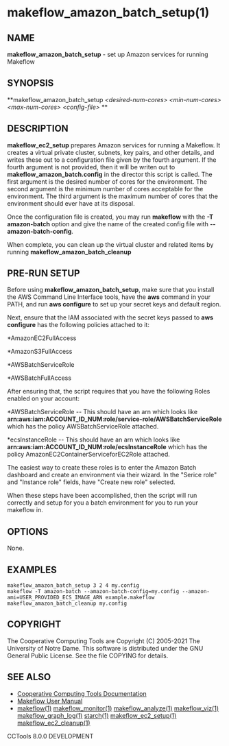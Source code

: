 






















# makeflow_amazon_batch_setup(1)

## NAME
**makeflow_amazon_batch_setup** - set up Amazon services for running Makeflow

## SYNOPSIS
**makeflow_amazon_batch_setup _&lt;desired-num-cores&gt;_ _&lt;min-num-cores&gt;_ _&lt;max-num-cores&gt;_ _&lt;config-file&gt;_ **

## DESCRIPTION

**makeflow_ec2_setup** prepares Amazon services for running a Makeflow. It creates a virtual private cluster, subnets, key pairs, and other details, and writes these out to a configuration file given by the fourth argument. If the fourth argument is not provided, then it will be writen out to **makeflow_amazon_batch.config** in the director this script is called.  The first argument is the desired number of cores for the environment. The second argument is the minimum number of cores acceptable for the environment. The third argument is the maximum number of cores that the environment should ever have at its disposal.

Once the configuration file is created, you may run **makeflow**
with the **-T amazon-batch** option and give the name of the created
config file with **--amazon-batch-config**.

When complete, you can clean up the virtual cluster and related
items by running **makeflow_amazon_batch_cleanup**

## PRE-RUN SETUP

Before using **makeflow_amazon_batch_setup**, make sure that you install the AWS Command
Line Interface tools, have the **aws** command in your PATH,
and run **aws configure** to set up your secret keys and default region.

Next, ensure that the IAM associated with the secret keys passed to **aws configure** has the following policies attached to it:

*AmazonEC2FullAccess

*AmazonS3FullAccess

*AWSBatchServiceRole

*AWSBatchFullAccess

After ensuring that, the script requires that you have the following Roles enabled on your account:

*AWSBatchServiceRole -- This should have an arn which looks like **arn:aws:iam:ACCOUNT_ID_NUM:role/service-role/AWSBatchServiceRole** which has the policy AWSBatchServiceRole attached.

*ecsInstanceRole -- This should have an arn which looks like **arn:aws:iam:ACCOUNT_ID_NUM:role/ecsInstanceRole** which has the policy AmazonEC2ContainerServiceforEC2Role attached.

The easiest way to create these roles is to enter the Amazon Batch dashboard and create an environment via their wizard. In the "Serice role" and "Instance role" fields, have "Create new role" selected.

When these steps have been accomplished, then the script will run correctly and setup for you a batch environment for you to run your makeflow in. 


## OPTIONS
None.

## EXAMPLES

```
makeflow_amazon_batch_setup 3 2 4 my.config
makeflow -T amazon-batch --amazon-batch-config=my.config --amazon-ami=USER_PROVIDED_ECS_IMAGE_ARN example.makeflow
makeflow_amazon_batch_cleanup my.config
```

## COPYRIGHT

The Cooperative Computing Tools are Copyright (C) 2005-2021 The University of Notre Dame.  This software is distributed under the GNU General Public License.  See the file COPYING for details.

## SEE ALSO


- [Cooperative Computing Tools Documentation]("../index.html")
- [Makeflow User Manual]("../makeflow.html")
- [makeflow(1)](makeflow.md) [makeflow_monitor(1)](makeflow_monitor.md) [makeflow_analyze(1)](makeflow_analyze.md) [makeflow_viz(1)](makeflow_viz.md) [makeflow_graph_log(1)](makeflow_graph_log.md) [starch(1)](starch.md) [makeflow_ec2_setup(1)](makeflow_ec2_setup.md) [makeflow_ec2_cleanup(1)](makeflow_ec2_cleanup.md)


CCTools 8.0.0 DEVELOPMENT
